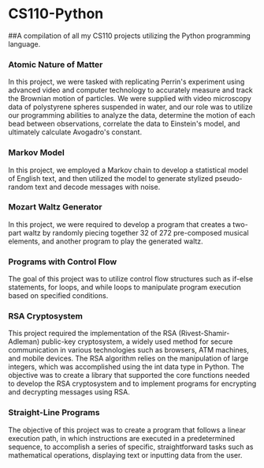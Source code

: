 # CS110-Python

##A compilation of all my CS110 projects utilizing the Python programming language.


### Atomic Nature of Matter
In this project, we were tasked with replicating Perrin's experiment using advanced video and computer technology to accurately measure and track the Brownian motion of particles. We were supplied with video microscopy data of polystyrene spheres suspended in water, and our role was to utilize our programming abilities to analyze the data, determine the motion of each bead between observations, correlate the data to Einstein's model, and ultimately calculate Avogadro's constant.

### Markov Model
In this project, we employed a Markov chain to develop a statistical model of English text, and then utilized the model to generate stylized pseudo-random text and decode messages with noise.

### Mozart Waltz Generator
In this project, we were required to develop a program that creates a two-part waltz by randomly piecing together 32 of 272 pre-composed musical elements, and another program to play the generated waltz.

### Programs with Control Flow
The goal of this project was to utilize control flow structures such as if-else statements, for loops, and while loops to manipulate program execution based on specified conditions.

### RSA Cryptosystem
This project required the implementation of the RSA (Rivest-Shamir-Adleman) public-key cryptosystem, a widely used method for secure communication in various technologies such as browsers, ATM machines, and mobile devices. The RSA algorithm relies on the manipulation of large integers, which was accomplished using the int data type in Python. The objective was to create a library that supported the core functions needed to develop the RSA cryptosystem and to implement programs for encrypting and decrypting messages using RSA.

### Straight-Line Programs
The objective of this project was to create a program that follows a linear execution path, in which instructions are executed in a predetermined sequence, to accomplish a series of specific, straightforward tasks such as mathematical operations, displaying text or inputting data from the user.

